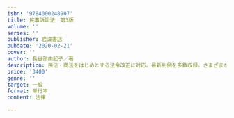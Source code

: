 ```yaml
---
isbn: '9784000248907'
title: 民事訴訟法　第3版
volume: ''
series: ''
publisher: 岩波書店
pubdate: '2020-02-21'
cover: ''
author: 長谷部由起子／著
description: 民法・商法をはじめとする法令改正に対応。最新判例を多数収録。さまざまな工夫で一層進化した第三版。
price: '3400'
genre: ''
target: 一般
format: 単行本
content: 法律

---
```

